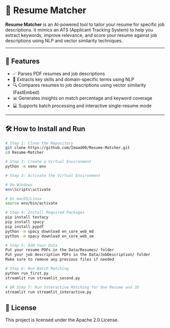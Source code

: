 # 💼 Resume Matcher

**Resume Matcher** is an AI-powered tool to tailor your resume for specific job descriptions. It mimics an ATS (Applicant Tracking System) to help you extract keywords, improve relevance, and score your resume against job descriptions using NLP and vector similarity techniques.

---

## 🚀 Features

- ✅ Parses PDF resumes and job descriptions  
- 🧠 Extracts key skills and domain-specific terms using NLP  
- 🔍 Compares resumes to job descriptions using vector similarity (FastEmbed)  
- 📊 Generates insights on match percentage and keyword coverage  
- 💻 Supports batch processing and interactive single-resume mode  

---


## 🛠️ How to Install and Run

```bash
# Step 1: Clone the Repository
git clone https://github.com/Imaad00/Resume-Matcher.git
cd Resume-Matcher

# Step 2: Create a Virtual Environment
python -m venv env

# Step 3: Activate the Virtual Environment

# On Windows
env\Scripts\activate

# On macOS/Linux
source env/bin/activate

# Step 4: Install Required Packages
pip install textacy
pip install spacy
pip install pypdf
python -m spacy download en_core_web_md
python -m spacy download en_core_web_sm

# Step 5: Add Your Data
Put your resume PDFs in the Data/Resumes/ folder
Put your job description PDFs in the Data/JobDescription/ folder
Make sure to remove any previous files if needed

# Step 6: Run Batch Matching
python run_first.py
streamlit run streamlit_second.py

# OR Step 7: Run Interactive Matching for One Resume and JD
streamlit run streamlit_interactive.py
```
## 📌 License
This project is licensed under the Apache 2.0 License.

